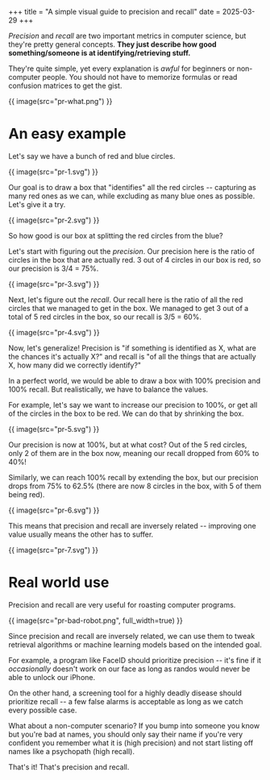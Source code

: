 +++
title = "A simple visual guide to precision and recall"
date = 2025-03-29
+++

_Precision_ and _recall_ are two important metrics in computer science, but they're pretty general concepts. **They just describe how good something/someone is at identifying/retrieving stuff.**

They're quite simple, yet every explanation is _awful_ for beginners or non-computer people. You should not have to memorize formulas or read confusion matrices to get the gist.

{{ image(src="pr-what.png") }}

# An easy example

Let's say we have a bunch of red and blue circles.

{{ image(src="pr-1.svg") }}

Our goal is to draw a box that "identifies" all the red circles -- capturing as many red ones as we can, while excluding as many blue ones as possible. Let's give it a try.

{{ image(src="pr-2.svg") }}

So how good is our box at splitting the red circles from the blue?

Let's start with figuring out the _precision_. Our precision here is the ratio of circles in the box that are actually red. 3 out of 4 circles in our box is red, so our precision is 3/4 = 75%.

{{ image(src="pr-3.svg") }}

Next, let's figure out the _recall_. Our recall here is the ratio of all the red circles that we managed to get in the box. We managed to get 3 out of a total of 5 red circles in the box, so our recall is 3/5 = 60%.

{{ image(src="pr-4.svg") }}

Now, let's generalize! Precision is "if something is identified as X, what are the chances it's actually X?" and recall is "of all the things that are actually X, how many did we correctly identify?"

In a perfect world, we would be able to draw a box with 100% precision and 100% recall. But realistically, we have to balance the values.

For example, let's say we want to increase our precision to 100%, or get all of the circles in the box to be red. We can do that by shrinking the box.

{{ image(src="pr-5.svg") }}

Our precision is now at 100%, but at what cost? Out of the 5 red circles, only 2 of them are in the box now, meaning our recall dropped from 60% to 40%!

Similarly, we can reach 100% recall by extending the box, but our precision drops from 75% to 62.5% (there are now 8 circles in the box, with 5 of them being red).

{{ image(src="pr-6.svg") }}

This means that precision and recall are inversely related -- improving one value usually means the other has to suffer.

{{ image(src="pr-7.svg") }}

# Real world use

Precision and recall are very useful for roasting computer programs.

{{ image(src="pr-bad-robot.png", full_width=true) }}

Since precision and recall are inversely related, we can use them to tweak retrieval algorithms or machine learning models based on the intended goal.

For example, a program like FaceID should prioritize precision -- it's fine if it _occasionally_ doesn't work on our face as long as randos would never be able to unlock our iPhone.

On the other hand, a screening tool for a highly deadly disease should prioritize recall -- a few false alarms is acceptable as long as we catch every possible case.

What about a non-computer scenario? If you bump into someone you know but you're bad at names, you should only say their name if you're very confident you remember what it is (high precision) and not start listing off names like a psychopath (high recall).

That's it! That's precision and recall.
